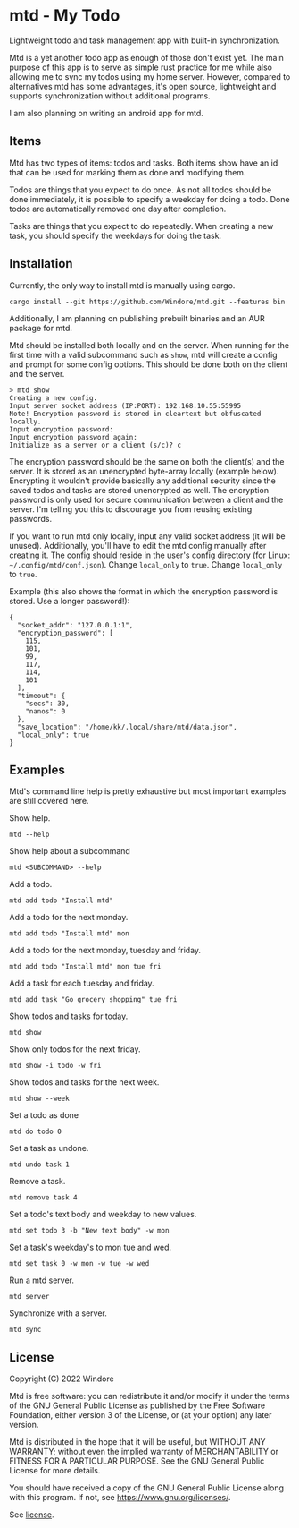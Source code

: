 # mtd - My Todo

Lightweight todo and task management app with built-in synchronization.

<!-- TODO: Add example gif/image -->

Mtd is a yet another todo app as enough of those don't exist yet. The main purpose of this app is to serve as simple
rust practice for me while also allowing me to sync my todos using my home server. However, compared to alternatives mtd
has some advantages, it's open source, lightweight and supports synchronization without additional programs.

I am also planning on writing an android app for mtd.

## Items

Mtd has two types of items: todos and tasks. Both items show have an id that can be used for marking them as done and
modifying them.

Todos are things that you expect to do once. As not all todos should be done immediately, it is possible to specify a
weekday for doing a todo. Done todos are automatically removed one day after completion.

Tasks are things that you expect to do repeatedly. When creating a new task, you should specify the weekdays for doing
the task.

## Installation

Currently, the only way to install mtd is manually using cargo.

```
cargo install --git https://github.com/Windore/mtd.git --features bin
```

Additionally, I am planning on publishing prebuilt binaries and an AUR package for mtd.

Mtd should be installed both locally and on the server. When running for the first time with a valid subcommand such
as `show`, mtd will create a config and prompt for some config options. This should be done both on the client and the
server.

```
> mtd show
Creating a new config.
Input server socket address (IP:PORT): 192.168.10.55:55995
Note! Encryption password is stored in cleartext but obfuscated locally.
Input encryption password: 
Input encryption password again: 
Initialize as a server or a client (s/c)? c
```

The encryption password should be the same on both the client(s) and the server. It is stored as an unencrypted
byte-array locally (example below). Encrypting it wouldn't provide basically any additional security since the saved
todos and tasks are stored unencrypted as well. The encryption password is only used for secure communication between a
client and the server. I'm telling you this to discourage you from reusing existing passwords.

If you want to run mtd only locally, input any valid socket address (it will be unused). Additionally, you'll have to
edit the mtd config manually after creating it. The config should reside in the user's config directory (for
Linux: `~/.config/mtd/conf.json`). Change `local_only` to `true`. Change `local_only` to `true`.

Example (this also shows the format in which the encryption password is stored. Use a longer password!):

```
{
  "socket_addr": "127.0.0.1:1",
  "encryption_password": [
    115,
    101,
    99,
    117,
    114,
    101
  ],
  "timeout": {
    "secs": 30,
    "nanos": 0
  },
  "save_location": "/home/kk/.local/share/mtd/data.json",
  "local_only": true
}
```

## Examples

Mtd's command line help is pretty exhaustive but most important examples are still covered here.

Show help.

```
mtd --help
```

Show help about a subcommand

```
mtd <SUBCOMMAND> --help
```

Add a todo.

```
mtd add todo "Install mtd"
```

Add a todo for the next monday.

```
mtd add todo "Install mtd" mon
```

Add a todo for the next monday, tuesday and friday.

```
mtd add todo "Install mtd" mon tue fri
```

Add a task for each tuesday and friday.

```
mtd add task "Go grocery shopping" tue fri
```

Show todos and tasks for today.

```
mtd show
```

Show only todos for the next friday.

```
mtd show -i todo -w fri
```

Show todos and tasks for the next week.

```
mtd show --week
```

Set a todo as done

```
mtd do todo 0
```

Set a task as undone.

```
mtd undo task 1
```

Remove a task.

```
mtd remove task 4
```

Set a todo's text body and weekday to new values.

```
mtd set todo 3 -b "New text body" -w mon
```

Set a task's weekday's to mon tue and wed.

```
mtd set task 0 -w mon -w tue -w wed
```

Run a mtd server.

```
mtd server
```

Synchronize with a server.

```
mtd sync
```

## License

Copyright (C) 2022 Windore

Mtd is free software: you can redistribute it and/or modify it under the terms of the GNU General Public License as
published by the Free Software Foundation, either version 3 of the License, or (at your option) any later version.

Mtd is distributed in the hope that it will be useful, but WITHOUT ANY WARRANTY; without even the implied warranty of
MERCHANTABILITY or FITNESS FOR A PARTICULAR PURPOSE. See the GNU General Public License for more details.

You should have received a copy of the GNU General Public License along with this program. If not,
see <https://www.gnu.org/licenses/>.

See [license](LICENSE).

